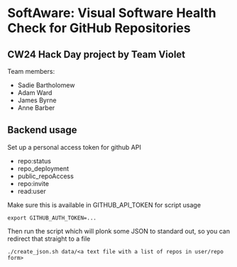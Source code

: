 # SoftAware: Visual Software Health Check for GitHub Repositories

## CW24 Hack Day project by Team Violet

 Team members:
 * Sadie Bartholomew
 * Adam Ward
 * James Byrne
 * Anne Barber

## Backend usage 

Set up a personal access token for github API
  - repo:status
  - repo_deployment
  - public_repoAccess
  - repo:invite
  - read:user

Make sure this is available in GITHUB_API_TOKEN for script usage

```commandline
export GITHUB_AUTH_TOKEN=...
```

Then run the script which will plonk some JSON to standard out, so you can redirect that straight to a file

```commandline
./create_json.sh data/<a text file with a list of repos in user/repo form>
```

